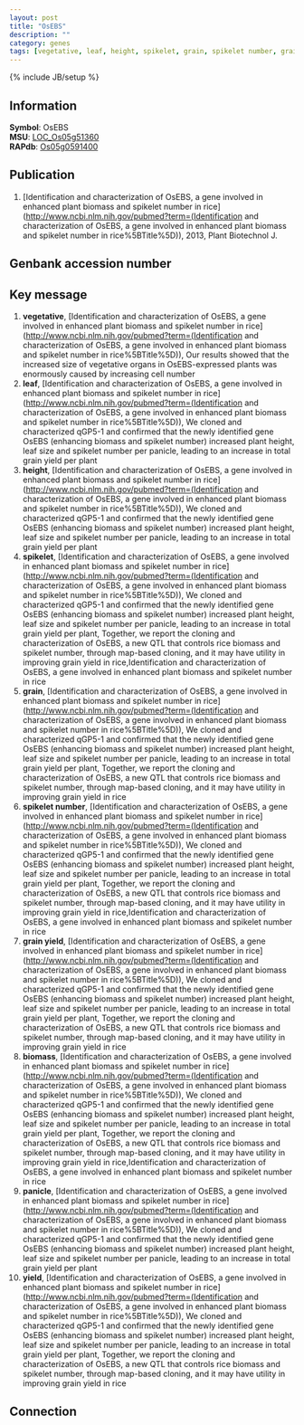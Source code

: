 ```yaml
---
layout: post
title: "OsEBS"
description: ""
category: genes
tags: [vegetative, leaf, height, spikelet, grain, spikelet number, grain yield, biomass, panicle, yield]
---
```

{% include JB/setup %}

## Information
__Symbol__: OsEBS  
__MSU__: [LOC_Os05g51360](http://rice.plantbiology.msu.edu/cgi-bin/ORF_infopage.cgi?orf=LOC_Os05g51360)  
__RAPdb__: [Os05g0591400](http://rapdb.dna.affrc.go.jp/viewer/gbrowse_details/irgsp1?name=Os05g0591400)  

## Publication
1. [Identification and characterization of OsEBS, a gene involved in enhanced plant biomass and spikelet number in rice](http://www.ncbi.nlm.nih.gov/pubmed?term=(Identification and characterization of OsEBS, a gene involved in enhanced plant biomass and spikelet number in rice%5BTitle%5D)), 2013, Plant Biotechnol J.

## Genbank accession number

## Key message
1. __vegetative__, [Identification and characterization of OsEBS, a gene involved in enhanced plant biomass and spikelet number in rice](http://www.ncbi.nlm.nih.gov/pubmed?term=(Identification and characterization of OsEBS, a gene involved in enhanced plant biomass and spikelet number in rice%5BTitle%5D)),  Our results showed that the increased size of vegetative organs in OsEBS-expressed plants was enormously caused by increasing cell number
2. __leaf__, [Identification and characterization of OsEBS, a gene involved in enhanced plant biomass and spikelet number in rice](http://www.ncbi.nlm.nih.gov/pubmed?term=(Identification and characterization of OsEBS, a gene involved in enhanced plant biomass and spikelet number in rice%5BTitle%5D)),  We cloned and characterized qGP5-1 and confirmed that the newly identified gene OsEBS (enhancing biomass and spikelet number) increased plant height, leaf size and spikelet number per panicle, leading to an increase in total grain yield per plant
3. __height__, [Identification and characterization of OsEBS, a gene involved in enhanced plant biomass and spikelet number in rice](http://www.ncbi.nlm.nih.gov/pubmed?term=(Identification and characterization of OsEBS, a gene involved in enhanced plant biomass and spikelet number in rice%5BTitle%5D)),  We cloned and characterized qGP5-1 and confirmed that the newly identified gene OsEBS (enhancing biomass and spikelet number) increased plant height, leaf size and spikelet number per panicle, leading to an increase in total grain yield per plant
4. __spikelet__, [Identification and characterization of OsEBS, a gene involved in enhanced plant biomass and spikelet number in rice](http://www.ncbi.nlm.nih.gov/pubmed?term=(Identification and characterization of OsEBS, a gene involved in enhanced plant biomass and spikelet number in rice%5BTitle%5D)),  We cloned and characterized qGP5-1 and confirmed that the newly identified gene OsEBS (enhancing biomass and spikelet number) increased plant height, leaf size and spikelet number per panicle, leading to an increase in total grain yield per plant, Together, we report the cloning and characterization of OsEBS, a new QTL that controls rice biomass and spikelet number, through map-based cloning, and it may have utility in improving grain yield in rice,Identification and characterization of OsEBS, a gene involved in enhanced plant biomass and spikelet number in rice
5. __grain__, [Identification and characterization of OsEBS, a gene involved in enhanced plant biomass and spikelet number in rice](http://www.ncbi.nlm.nih.gov/pubmed?term=(Identification and characterization of OsEBS, a gene involved in enhanced plant biomass and spikelet number in rice%5BTitle%5D)),  We cloned and characterized qGP5-1 and confirmed that the newly identified gene OsEBS (enhancing biomass and spikelet number) increased plant height, leaf size and spikelet number per panicle, leading to an increase in total grain yield per plant, Together, we report the cloning and characterization of OsEBS, a new QTL that controls rice biomass and spikelet number, through map-based cloning, and it may have utility in improving grain yield in rice
6. __spikelet number__, [Identification and characterization of OsEBS, a gene involved in enhanced plant biomass and spikelet number in rice](http://www.ncbi.nlm.nih.gov/pubmed?term=(Identification and characterization of OsEBS, a gene involved in enhanced plant biomass and spikelet number in rice%5BTitle%5D)),  We cloned and characterized qGP5-1 and confirmed that the newly identified gene OsEBS (enhancing biomass and spikelet number) increased plant height, leaf size and spikelet number per panicle, leading to an increase in total grain yield per plant, Together, we report the cloning and characterization of OsEBS, a new QTL that controls rice biomass and spikelet number, through map-based cloning, and it may have utility in improving grain yield in rice,Identification and characterization of OsEBS, a gene involved in enhanced plant biomass and spikelet number in rice
7. __grain yield__, [Identification and characterization of OsEBS, a gene involved in enhanced plant biomass and spikelet number in rice](http://www.ncbi.nlm.nih.gov/pubmed?term=(Identification and characterization of OsEBS, a gene involved in enhanced plant biomass and spikelet number in rice%5BTitle%5D)),  We cloned and characterized qGP5-1 and confirmed that the newly identified gene OsEBS (enhancing biomass and spikelet number) increased plant height, leaf size and spikelet number per panicle, leading to an increase in total grain yield per plant, Together, we report the cloning and characterization of OsEBS, a new QTL that controls rice biomass and spikelet number, through map-based cloning, and it may have utility in improving grain yield in rice
8. __biomass__, [Identification and characterization of OsEBS, a gene involved in enhanced plant biomass and spikelet number in rice](http://www.ncbi.nlm.nih.gov/pubmed?term=(Identification and characterization of OsEBS, a gene involved in enhanced plant biomass and spikelet number in rice%5BTitle%5D)),  We cloned and characterized qGP5-1 and confirmed that the newly identified gene OsEBS (enhancing biomass and spikelet number) increased plant height, leaf size and spikelet number per panicle, leading to an increase in total grain yield per plant, Together, we report the cloning and characterization of OsEBS, a new QTL that controls rice biomass and spikelet number, through map-based cloning, and it may have utility in improving grain yield in rice,Identification and characterization of OsEBS, a gene involved in enhanced plant biomass and spikelet number in rice
9. __panicle__, [Identification and characterization of OsEBS, a gene involved in enhanced plant biomass and spikelet number in rice](http://www.ncbi.nlm.nih.gov/pubmed?term=(Identification and characterization of OsEBS, a gene involved in enhanced plant biomass and spikelet number in rice%5BTitle%5D)),  We cloned and characterized qGP5-1 and confirmed that the newly identified gene OsEBS (enhancing biomass and spikelet number) increased plant height, leaf size and spikelet number per panicle, leading to an increase in total grain yield per plant
10. __yield__, [Identification and characterization of OsEBS, a gene involved in enhanced plant biomass and spikelet number in rice](http://www.ncbi.nlm.nih.gov/pubmed?term=(Identification and characterization of OsEBS, a gene involved in enhanced plant biomass and spikelet number in rice%5BTitle%5D)),  We cloned and characterized qGP5-1 and confirmed that the newly identified gene OsEBS (enhancing biomass and spikelet number) increased plant height, leaf size and spikelet number per panicle, leading to an increase in total grain yield per plant, Together, we report the cloning and characterization of OsEBS, a new QTL that controls rice biomass and spikelet number, through map-based cloning, and it may have utility in improving grain yield in rice

## Connection


